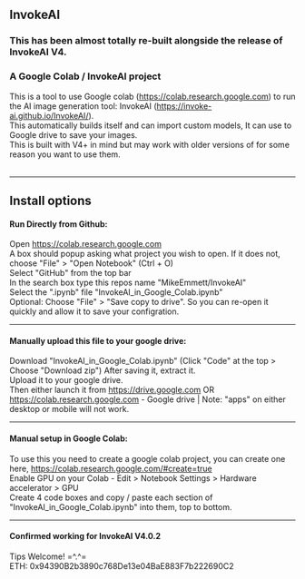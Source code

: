 ## InvokeAI

### This has been almost totally re-built alongside the release of InvokeAI V4.<br>

### A Google Colab / InvokeAI project <br>
This is a tool to use Google colab (https://colab.research.google.com) to run the AI image generation tool: InvokeAI (https://invoke-ai.github.io/InvokeAI/). <br>
This automatically builds itself and can import custom models, It can use to Google drive to save your images. <br>
This is built with V4+ in mind but may work with older versions of for some reason you want to use them. <br> <br>

---

## Install options
#### Run Directly from Github:
Open https://colab.research.google.com <br>
A box should popup asking what project you wish to open. If it does not, choose "File" > "Open Notebook" (Ctrl + O) <br>
Select "GitHub" from the top bar <br>
In the search box type this repos name "MikeEmmett/InvokeAI" <br>
Select the ".ipynb" file "InvokeAI_in_Google_Colab.ipynb" <br>
Optional: Choose "File" > "Save copy to drive". So you can re-open it quickly and allow it to save your configration.

---

#### Manually upload this file to your google drive:
Download "InvokeAI_in_Google_Colab.ipynb" (Click "Code" at the top > Choose "Download zip") After saving it, extract it.<br>
Upload it to your google drive.<br>
Then either launch it from https://drive.google.com OR https://colab.research.google.com - Google drive | Note: "apps" on either desktop or mobile will not work. 

---

#### Manual setup in Google Colab:
To use this you need to create a google colab project, you can create one here, https://colab.research.google.com/#create=true <br>
Enable GPU on your Colab - Edit > Notebook Settings > Hardware accelerator > GPU <br>
Create 4 code boxes and copy / paste each section of "InvokeAI_in_Google_Colab.ipynb" into them, top to bottom.

---

#### Confirmed working for InvokeAI V4.0.2

Tips Welcome! =^.^= <br>
ETH: 0x94390B2b3890c768De13e04BaE883F7b222690C2
